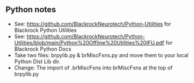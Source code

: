 ## Python notes

- See: https://github.com/BlackrockNeurotech/Python-Utilities for Blackrock Python Utilities
- See: https://github.com/BlackrockNeurotech/Python-Utilities/blob/main/Python%20Offline%20Utilities%20IFU.pdf for Blackrock Python Docs
- Take two files: brpylib.py & brMiscFxns.py and move them to your local Python Dist Lib dir.
- Change: The import of .brMiscFxns into brMiscFxns at the top of brpylib.py
